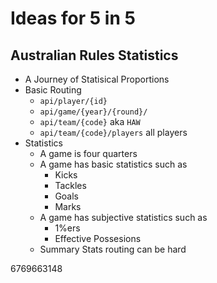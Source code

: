 Ideas for 5 in 5
===

Australian Rules Statistics
--
- A Journey of Statisical Proportions
- Basic Routing
  - `api/player/{id}`
  - `api/game/{year}/{round}/`
  - `api/team/{code}` aka `HAW`
  - `api/team/{code}/players` all players
- Statistics
  - A game is four quarters
  - A game has basic statistics such as
    - Kicks
    - Tackles
    - Goals
    - Marks
  - A game has subjective statistics such as
    - 1%ers
    - Effective Possesions
  - Summary Stats routing can be hard



6769663148
